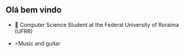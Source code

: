 

## Olá bem vindo

- 🔭 Computer Science Student at the Federal University of Roraima (UFRR)

- ⚡Music and guitar


 
